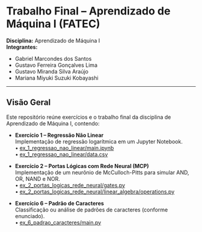 # Trabalho Final – Aprendizado de Máquina I (FATEC)

**Disciplina:** Aprendizado de Máquina I  
**Integrantes:** 
- Gabriel Marcondes dos Santos
- Gustavo Ferreira Gonçalves Lima
- Gustavo Miranda Silva Araújo
- Mariana Miyuki Suzuki Kobayashi

---

## Visão Geral

Este repositório reúne exercícios e o trabalho final da disciplina de Aprendizado de Máquina I, contendo:

- **Exercício 1 – Regressão Não Linear**  
  Implementação de regressão logarítmica em um Jupyter Notebook.  
  • [ex_1_regressao_nao_linear/main.ipynb](ex_1_regressao_nao_linear/main.ipynb)  
  • [ex_1_regressao_nao_linear/data.csv](ex_1_regressao_nao_linear/data.csv)

- **Exercício 2 – Portas Lógicas com Rede Neural (MCP)**  
  Implementação de um neurônio de McCulloch-Pitts para simular AND, OR, NAND e NOR.  
  • [ex_2_portas_logicas_rede_neural/gates.py](ex_2_portas_logicas_rede_neural/gates.py)  
  • [ex_2_portas_logicas_rede_neural/linear_algebra/operations.py](ex_2_portas_logicas_rede_neural/linear_algebra/operations.py)

- **Exercício 6 – Padrão de Caracteres**  
  Classificação ou análise de padrões de caracteres (conforme enunciado).  
  • [ex_6_padrao_caracteres/main.py](ex_6_padrao_caracteres/main.py)
